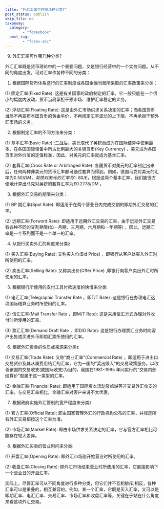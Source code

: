 ```yaml
---
title: "外汇汇率可作哪几种分类?"
post_status: publish
skip_file: no
taxonomy:
  category:
        - "forexbook"
  post_tag:
        - "forex-abc"
---
```


9. 外汇汇率可作哪几种分类?

外汇汇率既是货币理论中的一个重要问题，又是银行经营中的一个实务问题。从不同的角度出发，可对汇率作各种不同的分类：

1. 根据国际货币体系盛行的汇率制度或各国金融当局所采取的汇率政策来分类：

(1) 固定汇率(Fixed Rate): 这是有关国家的政府制定的汇率，它一般只能在一个很小的幅度内波动，货币当局承担干预市场、维护汇率稳定的义务。

(2) 浮动汇率(Floating Rate): 这是由外汇市场供求关系决定的汇率；而各国货币当局不再宣布本国货币的黄金平价，不再规定汇率波动的上下限，不再承担干预外汇市场的义务。

2. 根据制定汇率的不同方法来分类：

(1) 基本汇率(Basic Rate) :二战后，美元取代了英镑而成为在国际结算中使用最多、在各国国际储备中所占比例最大的关镜货币(Key Currency) ，美元成为各国货币对外价值的定值标准，因此，对美元的汇率就成为基本汇率。

(2) 套算汇率(Cross Rate or Arbitraged Rate): 各国货币对美元的汇率制定出来后，任何两种非美元的货币汇率都可通过套算而得到。例如，德国马克对美元的汇率为$0.50/DM ，英镑对美元的汇率为$1. 80/£，根据这两个基本汇率，我们能很方便地计算出马克对英镑的套算汇率为£0.2778/DM 。

3. 根据外汇交易的期限来分类：

(1) BP 期汇率(Spot Rate): 即适用于在两个营业日内完成交割的即期外汇交易的汇率。

(2) 远期汇率(Forword Rate): 即适用于远期外汇交易的汇率，由于远期外汇交易有各种不同的交割期限(如一月期、三月期、六月期和一年期等) ，因此，远期汇率是一个系列而不是一个单一的汇率。

4. 从银行买卖外汇的角度来分类z

(1) 买入汇率(Buying Rate): 又称买入价(Bid Price) ，即银行从客户处买入外汇时所使用的汇率。

(2) 卖出汇率(Selling Rate): 又称卖出价(Offer Price) ,即银行向客户卖出外汇时所使用的汇率。

5. 根据银行所使用的支付工具付款速度的快慢来分类:

(1) 电汇汇率(Telegraphic Transfer Rate ，即T/T Rate) :这是银行在办理电汇这项国际结算业务时所使用的汇率。

(2) 信汇汇率(Mail Transfer Rate ，即M/T Rate): 这是采用信汇方式办理对外收付时所使用的汇率。

(3) 票汇汇率(Demand Draft Rate ，即D/D Rate): 这是银行办理票汇业务时向客户出售或买进外币即期汇票所使用的汇率。

6. 根据外汇资金的性质或来源来分类z

(1) 交易汇率(Trade Rate): 又称"商业汇率"(Commercial Rate) ，即适用于进出口交易货价及其从属费用结汇的汇率，它为一国的"奖出限入"的交易政策服务，以改善该国的交易收支(或国际收支)为目的。我国在1981~1985 年间实行的"交易内部结算价"就属于这一类型的汇率。

(2) 金融汇率(Financial Rate): 即适用于国际资本流动及旅游等非交易外汇收支的汇率。与交易汇率相比，金融汇率对客户来说不太优惠。

7. 根据政府实施外汇管制的宽严程度来分类z

(1) 官方汇率(Official Rate): 即由国家管理外汇的行政机构公布的汇率，并规定所有外汇交易都按这个汇率为准。

(2) 市场汇率(Market Rate): 即由市场供求关系决定的汇率，它与官方汇率相比可能存在较大差异。

8. 根据外汇买卖的营业时间来分类:

(1) 开盘汇率(Opening Rate): 即外汇市场刚开始营业时所使用的汇率。

(2) 收盘汇率(Closing Rate): 即外汇市场结束营业时所使用的汇率，它直接影响下一个营业日的开盘汇率。

实际上，尽管汇率可从不同角度进行多种分类，但它们并不互相排斥;相反，各种汇率可以是重叠的，相互兼容的。例如，某一个汇率，它既是买入汇率，又可以是即期汇率、电汇汇率、交易汇率、市场汇率和收盘汇率等，关键在于站在什么角度来看这项外汇交易。
